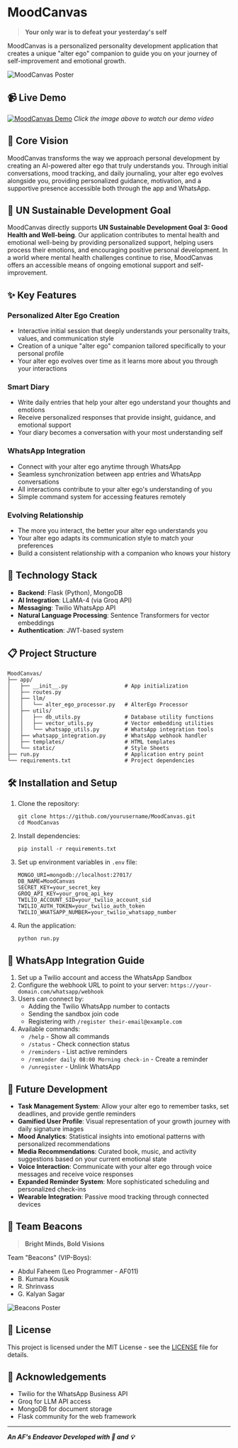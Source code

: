 # MoodCanvas

> **Your only war is to defeat your yesterday's self**

MoodCanvas is a personalized personality development application that creates a unique "alter ego" companion to guide you on your journey of self-improvement and emotional growth.

![MoodCanvas Poster](Images/Team%20Beacons/Mood%20Canvas%20Poster.png)

## 📹 Live Demo

[![MoodCanvas Demo](https://img.youtube.com/vi/ZzH9x7nGJuw/0.jpg)](https://youtu.be/ZzH9x7nGJuw)
*Click the image above to watch our demo video*

## 🌟 Core Vision

MoodCanvas transforms the way we approach personal development by creating an AI-powered alter ego that truly understands you. Through initial conversations, mood tracking, and daily journaling, your alter ego evolves alongside you, providing personalized guidance, motivation, and a supportive presence accessible both through the app and WhatsApp.

## 🎯 UN Sustainable Development Goal

MoodCanvas directly supports **UN Sustainable Development Goal 3: Good Health and Well-being**. Our application contributes to mental health and emotional well-being by providing personalized support, helping users process their emotions, and encouraging positive personal development. In a world where mental health challenges continue to rise, MoodCanvas offers an accessible means of ongoing emotional support and self-improvement.

## ✨ Key Features

### Personalized Alter Ego Creation
- Interactive initial session that deeply understands your personality traits, values, and communication style
- Creation of a unique "alter ego" companion tailored specifically to your personal profile
- Your alter ego evolves over time as it learns more about you through your interactions

### Smart Diary
- Write daily entries that help your alter ego understand your thoughts and emotions
- Receive personalized responses that provide insight, guidance, and emotional support
- Your diary becomes a conversation with your most understanding self

### WhatsApp Integration
- Connect with your alter ego anytime through WhatsApp
- Seamless synchronization between app entries and WhatsApp conversations
- All interactions contribute to your alter ego's understanding of you
- Simple command system for accessing features remotely

### Evolving Relationship
- The more you interact, the better your alter ego understands you
- Your alter ego adapts its communication style to match your preferences
- Build a consistent relationship with a companion who knows your history

## 🚀 Technology Stack

- **Backend**: Flask (Python), MongoDB
- **AI Integration**: LLaMA-4 (via Groq API)
- **Messaging**: Twilio WhatsApp API
- **Natural Language Processing**: Sentence Transformers for vector embeddings
- **Authentication**: JWT-based system

## 📋 Project Structure

```
MoodCanvas/
├── app/
│   ├── __init__.py                  # App initialization
│   ├── routes.py
│   ├── llm/
│   │   └── alter_ego_processor.py   # AlterEgo Processor
│   ├── utils/
│   │   ├── db_utils.py              # Database utility functions
│   │   ├── vector_utils.py          # Vector embedding utilities
│   │   └── whatsapp_utils.py        # WhatsApp integration tools
│   ├── whatsapp_integration.py      # WhatsApp webhook handler
│   ├── templates/                   # HTML templates
│   └── static/                      # Style Sheets
├── run.py                           # Application entry point
└── requirements.txt                 # Project dependencies
```

## 🛠️ Installation and Setup

1. Clone the repository:
   ```
   git clone https://github.com/yourusername/MoodCanvas.git
   cd MoodCanvas
   ```

2. Install dependencies:
   ```
   pip install -r requirements.txt
   ```

3. Set up environment variables in `.env` file:
   ```
   MONGO_URI=mongodb://localhost:27017/
   DB_NAME=MoodCanvas
   SECRET_KEY=your_secret_key
   GROQ_API_KEY=your_groq_api_key
   TWILIO_ACCOUNT_SID=your_twilio_account_sid
   TWILIO_AUTH_TOKEN=your_twilio_auth_token
   TWILIO_WHATSAPP_NUMBER=your_twilio_whatsapp_number
   ```

4. Run the application:
   ```
   python run.py
   ```

## 📱 WhatsApp Integration Guide

1. Set up a Twilio account and access the WhatsApp Sandbox
2. Configure the webhook URL to point to your server: `https://your-domain.com/whatsapp/webhook`
3. Users can connect by:
   - Adding the Twilio WhatsApp number to contacts
   - Sending the sandbox join code
   - Registering with `/register their-email@example.com`
4. Available commands:
   - `/help` - Show all commands
   - `/status` - Check connection status
   - `/reminders` - List active reminders
   - `/reminder daily 08:00 Morning check-in` - Create a reminder
   - `/unregister` - Unlink WhatsApp

## 🔮 Future Development

- **Task Management System**: Allow your alter ego to remember tasks, set deadlines, and provide gentle reminders
- **Gamified User Profile**: Visual representation of your growth journey with daily signature images
- **Mood Analytics**: Statistical insights into emotional patterns with personalized recommendations
- **Media Recommendations**: Curated book, music, and activity suggestions based on your current emotional state
- **Voice Interaction**: Communicate with your alter ego through voice messages and receive voice responses
- **Expanded Reminder System**: More sophisticated scheduling and personalized check-ins
- **Wearable Integration**: Passive mood tracking through connected devices

## 👥 Team Beacons

> **Bright Minds, Bold Visions**

Team "Beacons" (VIP-Boys):

* Abdul Faheem (Leo Programmer - AF011)
* B. Kumara Kousik
* R. Shrinvass
* G. Kalyan Sagar

![Beacons Poster](Images/Team%20Beacons/Beacons%20Poster.png)

## 📜 License

This project is licensed under the MIT License - see the [LICENSE](LICENSE) file for details.

## 🙏 Acknowledgements

- Twilio for the WhatsApp Business API
- Groq for LLM API access
- MongoDB for document storage
- Flask community for the web framework

---

***An AF's Endeavor Developed with 🥤 and 💡***